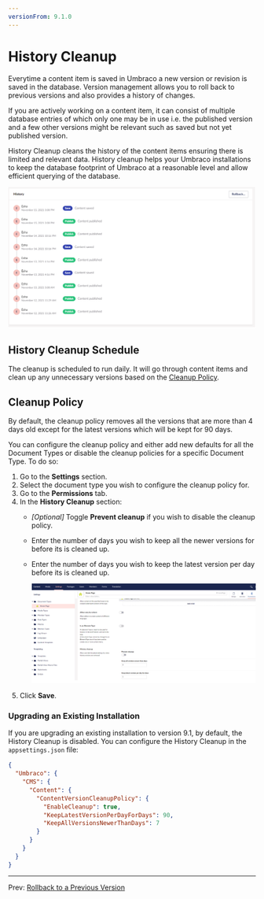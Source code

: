 ```yaml
---
versionFrom: 9.1.0
---
```


# History Cleanup

Everytime a content item is saved in Umbraco a new version or revision is saved in the database. Version management allows you to roll back to previous versions and also provides a history of changes.

If you are actively working on a content item, it can consist of multiple database entries of which only one may be in use i.e. the published version and a few other versions might be relevant such as saved but not yet published version.

History Cleanup cleans the history of the content items ensuring there is limited and relevant data. History cleanup helps your Umbraco installations to keep the database footprint of Umbraco at a reasonable level and allow efficient querying of the database.

![History Preview](images/History-preview.png)

## History Cleanup Schedule

The cleanup is scheduled to run daily. It will go through content items and clean up any unnecessary versions based on the [Cleanup Policy](#cleanup-policy).

## Cleanup Policy

By default, the cleanup policy removes all the versions that are more than 4 days old except for the latest versions which will be kept for 90 days.

You can configure the cleanup policy and either add new defaults for all the Document Types or disable the cleanup policies for a specific Document Type. To do so:

1. Go to the **Settings** section.
2. Select the document type you wish to configure the cleanup policy for.
3. Go to the **Permissions** tab.
4. In the **History Cleanup** section:
    - *[Optional]* Toggle **Prevent cleanup** if you wish to disable the cleanup policy.
    - Enter the number of days you wish to keep all the newer versions for before its is cleaned up.
    - Enter the number of days you wish to keep the latest version per day before its is cleaned up.

      ![History Settings](images/History-settings.png)
5. Click **Save**.

### Upgrading an Existing Installation

If you are upgrading an existing installation to version 9.1, by default, the History Cleanup is disabled. You can configure the History Cleanup in the `appsettings.json` file:

```json
{
  "Umbraco": {
    "CMS": {
      "Content": {
        "ContentVersionCleanupPolicy": {
          "EnableCleanup": true,
          "KeepLatestVersionPerDayForDays": 90,
          "KeepAllVersionsNewerThanDays": 7
        }
      }
    }
  }
}
```

---

Prev: [Rollback to a Previous Version](../Rollback-to-a-Previous-Versions/index.md)
